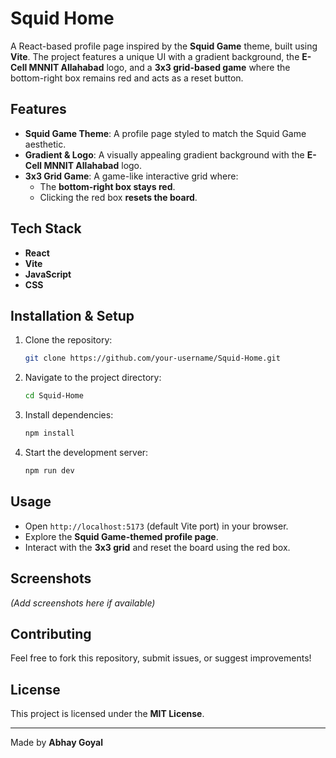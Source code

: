 # Squid Home

A React-based profile page inspired by the **Squid Game** theme, built using **Vite**. The project features a unique UI with a gradient background, the **E-Cell MNNIT Allahabad** logo, and a **3x3 grid-based game** where the bottom-right box remains red and acts as a reset button.

## Features

- **Squid Game Theme**: A profile page styled to match the Squid Game aesthetic.
- **Gradient & Logo**: A visually appealing gradient background with the **E-Cell MNNIT Allahabad** logo.
- **3x3 Grid Game**: A game-like interactive grid where:
  - The **bottom-right box stays red**.
  - Clicking the red box **resets the board**.

## Tech Stack

- **React**
- **Vite**
- **JavaScript**
- **CSS**

## Installation & Setup

1. Clone the repository:
   ```sh
   git clone https://github.com/your-username/Squid-Home.git
   ```
2. Navigate to the project directory:
   ```sh
   cd Squid-Home
   ```
3. Install dependencies:
   ```sh
   npm install
   ```
4. Start the development server:
   ```sh
   npm run dev
   ```

## Usage

- Open `http://localhost:5173` (default Vite port) in your browser.
- Explore the **Squid Game-themed profile page**.
- Interact with the **3x3 grid** and reset the board using the red box.

## Screenshots

*(Add screenshots here if available)*

## Contributing

Feel free to fork this repository, submit issues, or suggest improvements!

## License

This project is licensed under the **MIT License**.

---
Made by **Abhay Goyal**
